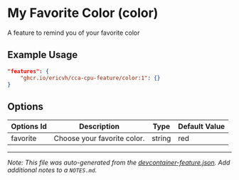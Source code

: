 
# My Favorite Color (color)

A feature to remind you of your favorite color

## Example Usage

```json
"features": {
    "ghcr.io/ericvh/cca-cpu-feature/color:1": {}
}
```

## Options

| Options Id | Description | Type | Default Value |
|-----|-----|-----|-----|
| favorite | Choose your favorite color. | string | red |



---

_Note: This file was auto-generated from the [devcontainer-feature.json](https://github.com/ericvh/cca-cpu-feature/blob/main/src/color/devcontainer-feature.json).  Add additional notes to a `NOTES.md`._
